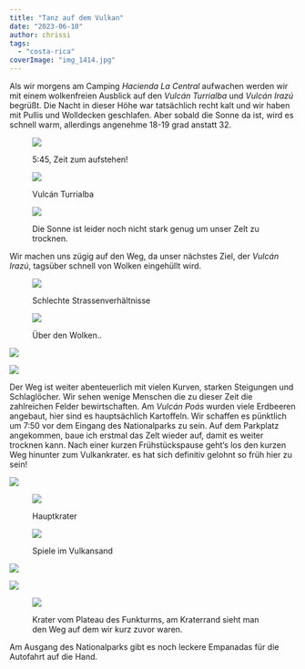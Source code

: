 ```yaml
---
title: "Tanz auf dem Vulkan"
date: "2023-06-10"
author: chrissi
tags: 
  - "costa-rica"
coverImage: "img_1414.jpg"
---
```


Als wir morgens am Camping _Hacienda La Central_ aufwachen werden wir mit einem wolkenfreien Ausblick auf den _Vulcán Turrialba_ und _Vulcán Irazú_ begrüßt. Die Nacht in dieser Höhe war tatsächlich recht kalt und wir haben mit Pullis und Wolldecken geschlafen. Aber sobald die Sonne da ist, wird es schnell warm, allerdings angenehme 18-19 grad anstatt 32.

<figure>

![](https://hafenstrand.wordpress.com/wp-content/uploads/2023/06/img_1403.jpg?w=1024)

<figcaption>

5:45, Zeit zum aufstehen!

</figcaption>

</figure>

<figure>

![](https://hafenstrand.wordpress.com/wp-content/uploads/2023/06/img_1405.jpg?w=1024)

<figcaption>

Vulcán Turrialba

</figcaption>

</figure>

<figure>

![](https://hafenstrand.wordpress.com/wp-content/uploads/2023/06/img_1410.jpg?w=1024)

<figcaption>

Die Sonne ist leider noch nicht stark genug um unser Zelt zu trocknen.

</figcaption>

</figure>

Wir machen uns zügig auf den Weg, da unser nächstes Ziel, der _Vulcán Irazú_, tagsüber schnell von Wolken eingehüllt wird.

<figure>

![](https://hafenstrand.wordpress.com/wp-content/uploads/2023/06/img_1414.jpg?w=768)

<figcaption>

Schlechte Strassenverhältnisse

</figcaption>

</figure>

<figure>

![](https://hafenstrand.wordpress.com/wp-content/uploads/2023/06/img_1420.jpg?w=1024)

<figcaption>

Über den Wolken..

</figcaption>

</figure>

![](https://hafenstrand.wordpress.com/wp-content/uploads/2023/06/img_4653.jpg?w=1024)

![](https://hafenstrand.wordpress.com/wp-content/uploads/2023/06/img_1433.jpg?w=1024)

Der Weg ist weiter abenteuerlich mit vielen Kurven, starken Steigungen und Schlaglöcher. Wir sehen wenige Menschen die zu dieser Zeit die zahlreichen Felder bewirtschaften. Am _Vulcán Poás_ wurden viele Erdbeeren angebaut, hier sind es hauptsächlich Kartoffeln. Wir schaffen es pünktlich um 7:50 vor dem Eingang des Nationalparks zu sein. Auf dem Parkplatz angekommen, baue ich erstmal das Zelt wieder auf, damit es weiter trocknen kann. Nach einer kurzen Frühstückspause geht‘s los den kurzen Weg hinunter zum Vulkankrater. es hat sich definitiv gelohnt so früh hier zu sein!

![](https://hafenstrand.wordpress.com/wp-content/uploads/2023/06/img_1446.jpg?w=1024)

<figure>

![](https://hafenstrand.wordpress.com/wp-content/uploads/2023/06/img_1454.jpg?w=1024)

<figcaption>

Hauptkrater

</figcaption>

</figure>

<figure>

![](https://hafenstrand.wordpress.com/wp-content/uploads/2023/06/img_4680.jpg?w=1024)

<figcaption>

Spiele im Vulkansand

</figcaption>

</figure>

![](https://hafenstrand.wordpress.com/wp-content/uploads/2023/06/img_1465.jpg?w=768)

![](https://hafenstrand.wordpress.com/wp-content/uploads/2023/06/img_1461.jpg?w=1024)

<figure>

![](https://hafenstrand.wordpress.com/wp-content/uploads/2023/06/img_1472.jpg?w=1024)

<figcaption>

Krater vom Plateau des Funkturms, am Kraterrand sieht man den Weg auf dem wir kurz zuvor waren.

</figcaption>

</figure>

Am Ausgang des Nationalparks gibt es noch leckere Empanadas für die Autofahrt auf die Hand.
